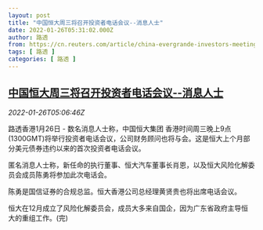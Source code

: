 ```yaml
---
layout: post
title: "中国恒大周三将召开投资者电话会议--消息人士"
date: 2022-01-26T05:31:02.000Z
author: 路透
from: https://cn.reuters.com/article/china-evergrande-investors-meeting-0126-idCNKBS2K00B4
tags: [ 路透 ]
categories: [ 路透 ]
---
```

<!--1643175062000-->
[中国恒大周三将召开投资者电话会议--消息人士](https://cn.reuters.com/article/china-evergrande-investors-meeting-0126-idCNKBS2K00B4)
------

<div>
<div><i>2022-01-26T05:06:46Z</i></div><p>路透香港1月26日 - 数名消息人士称，中国恒大集团  香港时间周三晚上9点(1300GMT)将举行投资者电话会议，公司财务顾问也将与会。这是恒大上个月部分美元债券违约以来的首次投资者电话会议。</p><p>匿名消息人士称，新任命的执行董事、恒大汽车董事长肖恩，以及恒大风险化解委员会成员陈勇将参加此次电话会。</p><p>陈勇是国信证券的合规总监。恒大香港公司总经理黄贤贵也将出席电话会议。</p><p>恒大在12月成立了风险化解委员会，成员大多来自国企，因为广东省政府主导恒大的重组工作。(完)</p>
</div>
